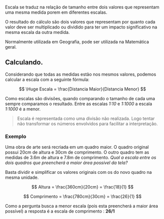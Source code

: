 
Escala se traduz na relação de tamanho entre dois valores que representam uma mesma medida porem em diferentes escalas.

O resultado do cálculo são dois valores que representam por quanto cada valor deve ser multiplicado ou dividido para ter um impacto significativo na mesma escala da outra medida.

Normalmente utilizada em Geografia, pode ser utilizada na Matemática geral.

## Calculando.
Considerando que todas as medidas estão nos mesmos valores, podemos calcular a escala com a seguinte fórmula:

$$
\Huge
Escala = \frac{Distancia Maior}{Distancia Menor}
$$

Como escalas são divisões, quando comparando o tamanho de cada uma sempre comparamos o resultado. Entre as escalas *1:10* e *1:1000* a escala *1:1000* é a menor.


> Escala é representada como uma divisão não realizada. Logo tentar não transformar os números envolvidos para facilitar a interpretação.



### Exemplo

Uma obra de arte será recriada em um quadro maior. O quadro original possui 20cm de altura e 30cm de comprimento. O outro quadro tem as medidas de 3.6m de altura e 7.8m de comprimento. *Qual a escala entre os dois quadros que preencherá a maior área possível da tela?*

 Basta dividir e simplificar os valores originais com os do novo quadro na mesma unidade.

$$ Altura = \frac{360cm}{20cm} = \frac{18}{1} $$

$$
	Comprimento = \frac{780cm}{30cm} = \frac{26}{1}
$$

Como a pergunta busca a menor escala (pois esta preencherá a maior área possível) a resposta é a escala de comprimento : **26/1**
